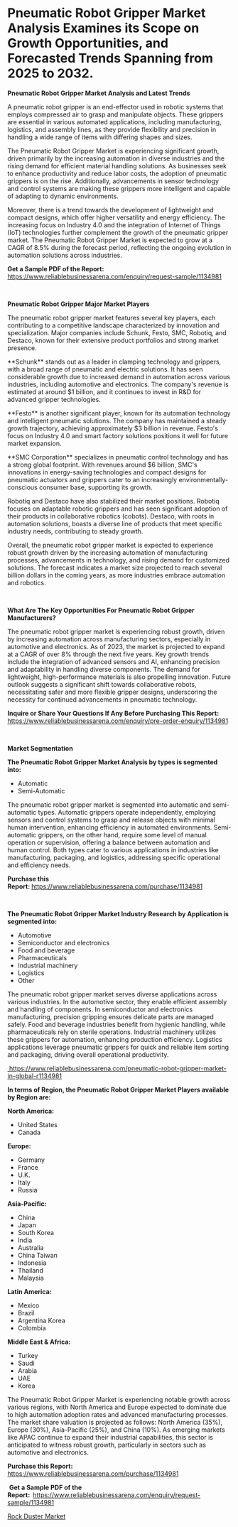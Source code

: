 <p><h1>Pneumatic Robot Gripper Market Analysis Examines its Scope on Growth Opportunities, and Forecasted Trends Spanning from 2025 to 2032.</h1></p><p><strong>Pneumatic Robot Gripper Market Analysis and Latest Trends</strong></p>
<p><p>A pneumatic robot gripper is an end-effector used in robotic systems that employs compressed air to grasp and manipulate objects. These grippers are essential in various automated applications, including manufacturing, logistics, and assembly lines, as they provide flexibility and precision in handling a wide range of items with differing shapes and sizes. </p><p>The Pneumatic Robot Gripper Market is experiencing significant growth, driven primarily by the increasing automation in diverse industries and the rising demand for efficient material handling solutions. As businesses seek to enhance productivity and reduce labor costs, the adoption of pneumatic grippers is on the rise. Additionally, advancements in sensor technology and control systems are making these grippers more intelligent and capable of adapting to dynamic environments.</p><p>Moreover, there is a trend towards the development of lightweight and compact designs, which offer higher versatility and energy efficiency. The increasing focus on Industry 4.0 and the integration of Internet of Things (IoT) technologies further complement the growth of the pneumatic gripper market. The Pneumatic Robot Gripper Market is expected to grow at a CAGR of 8.5% during the forecast period, reflecting the ongoing evolution in automation solutions across industries.</p></p>
<p><strong>Get a Sample PDF of the Report:&nbsp;</strong> <a href="https://www.reliablebusinessarena.com/enquiry/request-sample/1134981?utm_campaign=2264&utm_medium=2&utm_source=Github&utm_content=ia&utm_term=18022025&utm_id=pneumatic-robot-gripper">https://www.reliablebusinessarena.com/enquiry/request-sample/1134981</a></p>
<p>&nbsp;</p>
<p><strong>Pneumatic Robot Gripper Major Market Players</strong></p>
<p><p>The pneumatic robot gripper market features several key players, each contributing to a competitive landscape characterized by innovation and specialization. Major companies include Schunk, Festo, SMC, Robotiq, and Destaco, known for their extensive product portfolios and strong market presence.</p><p>**Schunk** stands out as a leader in clamping technology and grippers, with a broad range of pneumatic and electric solutions. It has seen considerable growth due to increased demand in automation across various industries, including automotive and electronics. The company's revenue is estimated at around $1 billion, and it continues to invest in R&D for advanced gripper technologies.</p><p>**Festo** is another significant player, known for its automation technology and intelligent pneumatic solutions. The company has maintained a steady growth trajectory, achieving approximately $3 billion in revenue. Festo's focus on Industry 4.0 and smart factory solutions positions it well for future market expansion.</p><p>**SMC Corporation** specializes in pneumatic control technology and has a strong global footprint. With revenues around $6 billion, SMC's innovations in energy-saving technologies and compact designs for pneumatic actuators and grippers cater to an increasingly environmentally-conscious consumer base, supporting its growth.</p><p>Robotiq and Destaco have also stabilized their market positions. Robotiq focuses on adaptable robotic grippers and has seen significant adoption of their products in collaborative robotics (cobots). Destaco, with roots in automation solutions, boasts a diverse line of products that meet specific industry needs, contributing to steady growth.</p><p>Overall, the pneumatic robot gripper market is expected to experience robust growth driven by the increasing automation of manufacturing processes, advancements in technology, and rising demand for customized solutions. The forecast indicates a market size projected to reach several billion dollars in the coming years, as more industries embrace automation and robotics.</p></p>
<p>&nbsp;</p>
<p><strong>What Are The Key Opportunities For Pneumatic Robot Gripper Manufacturers?</strong></p>
<p><p>The pneumatic robot gripper market is experiencing robust growth, driven by increasing automation across manufacturing sectors, especially in automotive and electronics. As of 2023, the market is projected to expand at a CAGR of over 8% through the next five years. Key growth trends include the integration of advanced sensors and AI, enhancing precision and adaptability in handling diverse components. The demand for lightweight, high-performance materials is also propelling innovation. Future outlook suggests a significant shift towards collaborative robots, necessitating safer and more flexible gripper designs, underscoring the necessity for continued advancements in pneumatic technology.</p></p>
<p><strong>Inquire or Share Your Questions If Any Before Purchasing This Report:</strong> <a href="https://www.reliablebusinessarena.com/enquiry/pre-order-enquiry/1134981?utm_campaign=2264&utm_medium=2&utm_source=Github&utm_content=ia&utm_term=18022025&utm_id=pneumatic-robot-gripper">https://www.reliablebusinessarena.com/enquiry/pre-order-enquiry/1134981</a></p>
<p>&nbsp;</p>
<p><strong>Market Segmentation</strong></p>
<p><strong>The Pneumatic Robot Gripper Market Analysis by types is segmented into:</strong></p>
<p><ul><li>Automatic</li><li>Semi-Automatic</li></ul></p>
<p><p>The pneumatic robot gripper market is segmented into automatic and semi-automatic types. Automatic grippers operate independently, employing sensors and control systems to grasp and release objects with minimal human intervention, enhancing efficiency in automated environments. Semi-automatic grippers, on the other hand, require some level of manual operation or supervision, offering a balance between automation and human control. Both types cater to various applications in industries like manufacturing, packaging, and logistics, addressing specific operational and efficiency needs.</p></p>
<p><strong>Purchase this Report:&nbsp;</strong><a href="https://www.reliablebusinessarena.com/purchase/1134981?utm_campaign=2264&utm_medium=2&utm_source=Github&utm_content=ia&utm_term=18022025&utm_id=pneumatic-robot-gripper">https://www.reliablebusinessarena.com/purchase/1134981</a></p>
<p>&nbsp;</p>
<p><strong>The Pneumatic Robot Gripper Market Industry Research by Application is segmented into:</strong></p>
<p><ul><li>Automotive</li><li>Semiconductor and electronics</li><li>Food and beverage</li><li>Pharmaceuticals</li><li>Industrial machinery</li><li>Logistics</li><li>Other</li></ul></p>
<p><p>The pneumatic robot gripper market serves diverse applications across various industries. In the automotive sector, they enable efficient assembly and handling of components. In semiconductor and electronics manufacturing, precision gripping ensures delicate parts are managed safely. Food and beverage industries benefit from hygienic handling, while pharmaceuticals rely on sterile operations. Industrial machinery utilizes these grippers for automation, enhancing production efficiency. Logistics applications leverage pneumatic grippers for quick and reliable item sorting and packaging, driving overall operational productivity.</p></p>
<p><a href="https://www.reliablebusinessarena.com/pneumatic-robot-gripper-market-in-global-r1134981?utm_campaign=2264&utm_medium=2&utm_source=Github&utm_content=ia&utm_term=18022025&utm_id=pneumatic-robot-gripper">&nbsp;https://www.reliablebusinessarena.com/pneumatic-robot-gripper-market-in-global-r1134981</a></p>
<p><strong>In terms of Region, the Pneumatic Robot Gripper Market Players available by Region are:</strong></p>
<p>
    <p> <strong> North America: </strong>
        <ul>
            <li>United States</li>
            <li>Canada</li>
        </ul>
        </p> 
    <p> <strong> Europe: </strong>
        <ul>
            <li>Germany</li>
            <li>France</li>
            <li>U.K.</li>
            <li>Italy</li>
            <li>Russia</li>
        </ul>
        </p> 
    <p> <strong> Asia-Pacific: </strong>
        <ul>
            <li>China</li>
            <li>Japan</li>
            <li>South Korea</li>
            <li>India</li>
            <li>Australia</li>
            <li>China Taiwan</li>
            <li>Indonesia</li>
            <li>Thailand</li>
            <li>Malaysia</li>
        </ul>
        </p> 
    <p> <strong> Latin America: </strong>
        <ul>
            <li>Mexico</li>
            <li>Brazil</li>
            <li>Argentina Korea</li>
            <li>Colombia</li>
        </ul>
        </p> 
    <p> <strong> Middle East & Africa: </strong>
        <ul>
            <li>Turkey</li>
            <li>Saudi</li>
            <li>Arabia</li>
            <li>UAE</li>
            <li>Korea</li>
        </ul>
    </p>
    </p>
<p><p>The Pneumatic Robot Gripper Market is experiencing notable growth across various regions, with North America and Europe expected to dominate due to high automation adoption rates and advanced manufacturing processes. The market share valuation is projected as follows: North America (35%), Europe (30%), Asia-Pacific (25%), and China (10%). As emerging markets like APAC continue to expand their industrial capabilities, this sector is anticipated to witness robust growth, particularly in sectors such as automotive and electronics.</p></p>
<p><strong>Purchase this Report: </strong><a href="https://www.reliablebusinessarena.com/purchase/1134981?utm_campaign=2264&utm_medium=2&utm_source=Github&utm_content=ia&utm_term=18022025&utm_id=pneumatic-robot-gripper">https://www.reliablebusinessarena.com/purchase/1134981</a></p>
<p>&nbsp;<strong>Get a Sample PDF of the Report:&nbsp;&nbsp;</strong><a href="https://www.reliablebusinessarena.com/enquiry/request-sample/1134981?utm_campaign=2264&utm_medium=2&utm_source=Github&utm_content=ia&utm_term=18022025&utm_id=pneumatic-robot-gripper">https://www.reliablebusinessarena.com/enquiry/request-sample/1134981</a></p>
<p><strong></strong></p>
<p><p><a href="https://github.com/edacruz6/Market-Research-Report-List-1/blob/main/rock-duster-market.md?utm_campaign=2264&utm_medium=2&utm_source=Github&utm_content=ia&utm_term=18022025&utm_id=pneumatic-robot-gripper">Rock Duster Market</a></p></p>